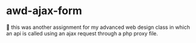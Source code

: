 # awd-ajax-form
🏫 this was another assignment for my advanced web design class in which an api is called using an ajax request through a php proxy file. 
